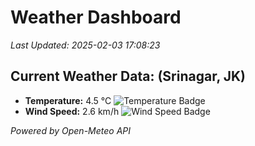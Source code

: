
# Weather Dashboard

_Last Updated: 2025-02-03 17:08:23_

## Current Weather Data: (Srinagar, JK)
- **Temperature:** 4.5 °C ![Temperature Badge](https://img.shields.io/badge/Temperature-Low%20Temp-blue)
- **Wind Speed:** 2.6 km/h ![Wind Speed Badge](https://img.shields.io/badge/Wind%20Speed-Light%20Wind-blue)

*Powered by Open-Meteo API*
